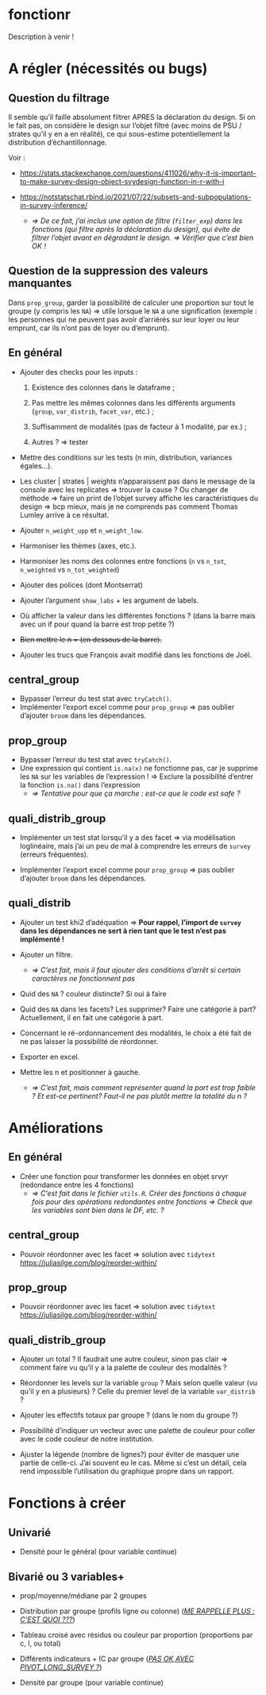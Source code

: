 
<!-- README.md is generated from README.Rmd. Please edit that file -->

# fonctionr

<!-- badges: start -->
<!-- badges: end -->

Description à venir !

# A régler (nécessités ou bugs)

## Question du filtrage

<!--# JO : C'EST FAIT -->

Il semble qu’il faille absolument filtrer APRES la déclaration du
design. Si on le fait pas, on considère le design sur l’objet filtré
(avec moins de PSU / strates qu’il y en a en réalité), ce qui
sous-estime potentiellement la distribution d’échantillonnage.

Voir :

- <https://stats.stackexchange.com/questions/411026/why-it-is-important-to-make-survey-design-object-svydesign-function-in-r-with-i>

- <https://notstatschat.rbind.io/2021/07/22/subsets-and-subpopulations-in-survey-inference/>

  - *=\> De ce fait, j’ai inclus une option de filtre (`filter_exp`)
    dans les fonctions (qui filtre après la déclaration du design), qui
    évite de filtrer l’objet avant en dégradant le design. =\> Vérifier
    que c’est bien OK !*

## Question de la suppression des valeurs manquantes

Dans `prop_group`, garder la possibilité de calculer une proportion sur
tout le groupe (y compris les `NA`) =\> utile lorsque le `NA` a une
signification (exemple : les personnes qui ne peuvent pas avoir
d’arriérés sur leur loyer ou leur emprunt, car ils n’ont pas de loyer ou
d’emprunt).

## En général

- Ajouter des checks pour les inputs :

  1.  Existence des colonnes dans le dataframe
      ;<!--# JO : C'est fait sauf pour les variables de design + pondération ? Est-ce testable, du fait que j'ai mis l'argument "..." ? Je pense, regarder -->

  2.  Pas mettre les mêmes colonnes dans les différents arguments
      (`group`, `var_distrib`, `facet_var`, etc.) ;

  3.  Suffisamment de modalités (pas de facteur à 1 modalité, par ex.) ;

  4.  Autres ? =\> tester

- Mettre des conditions sur les tests (n min, distribution, variances
  égales…).

- Les cluster \| strates \| weights n’apparaissent pas dans le message
  de la console avec les replicates =\> trouver la cause ? Ou changer de
  méthode =\> faire un print de l’objet survey affiche les
  caractéristiques du design =\> bcp mieux, mais je ne comprends pas
  comment Thomas Lumley arrive à ce résultat.

- Ajouter `n_weight_upp` et `n_weight_low`.

- Harmoniser les thèmes (axes, etc.).

- Harmoniser les noms des colonnes entre fonctions (`n` vs `n_tot`,
  `n_weighted` vs `n_tot_weighted`)

- Ajouter des polices (dont
  Montserrat)<!--# JO : C'EST FAIT : 3 polices sont désormais intégrées dans le package. A tester sur d'autres PC, sur Linux, etc. -->

- Ajouter l’argument `show_labs` + les argument de
  labels.<!--# JO : C'EST FAIT ; j'ai du coup aussi ajoute l'argument caption à quali_distrib(). Par contre les arguments xlab et ylab ne sont pas adaptés => ylab pour l'axe des x, du fait du coord_flip(), c'est étrange... -->

- Où afficher la valeur dans les différentes fonctions ? (dans la barre
  mais avec un if pour quand la barre est trop petite
  ?)<!--# JO : Ne pose pas de pb si c'est à l'extérieur de la barre => option à privilégier pour moi (implémenté temporairement) -->

- ~~Bien mettre le n = (en dessous de la
  barre).~~<!--# JO : En fait les n en dessous c'est moche. J'ai remis au milieu. Ce n'est pas possible que ça marche à tous les coups, et n c'est pour la verif, pas grave si parfois ça dépasse de la barre -->

- Ajouter les trucs que François avait modifié dans les fonctions de
  Joël. <!--# JO : C'EST FAIT -->

## central_group

- Bypasser l’erreur du test stat avec `tryCatch()`.
- Implémenter l’export excel comme pour `prop_group` =\> pas oublier
  d’ajouter `broom` dans les dépendances.<!--# JO : C'EST FAIT -->

## prop_group

- Bypasser l’erreur du test stat avec `tryCatch()`.
- Une expression qui contient `is.na(x)` ne fonctionne pas, car je
  supprime les `NA` sur les variables de l’expression ! =\> Exclure la
  possibilité d’entrer la fonction `is.na()` dans
  l’expression<!--# JO : C'EST FAIT -->
  - *=\> Tentative pour que ça marche : est-ce que le code est safe ?*

## quali_distrib_group

- Implémenter un test stat lorsqu’il y a des facet =\> via modélisation
  loglinéaire, mais j’ai un peu de mal à comprendre les erreurs de
  `survey` (erreurs fréquentes).

- Implémenter l’export excel comme pour `prop_group` =\> pas oublier
  d’ajouter `broom` dans les dépendances.<!--# JO : C'EST FAIT -->

## quali_distrib

- Ajouter un test khi2 d’adéquation =\> **Pour rappel, l’import de
  `survey` dans les dépendances ne sert à rien tant que le test n’est
  pas implémenté !**

- Ajouter un filtre.

  - *=\> C’est fait, mais il faut ajouter des conditions d’arrêt si
    certain caractères ne fonctionnent pas*
    <!--# JO : J'ai ajouté un stop si les variables de filtre n'existent pas dans data, c'est ce que tu voulais dire ? -->

- Quid des `NA` ? couleur distincte? Si oui à faire
  <!--# JO : Je l'ai fait, comme pour les autres fonctions : NA en gris clair -->

- Quid des `NA` dans les facets? Les supprimer? Faire une catégorie à
  part? Actuellement, il en fait une catégorie à part.
  <!--# JO : J'ai modifié pour faire comme pour les autres fonctions : si on met na.rm = T alors ça supprime aussi sur les facet, car laisser le NA sur facet et pas sur quali_var n'est pas cohérent. Si na.rm = F, alors le NA des facets est laissé. Mettre des na.rm pour chacune des variables n'est pas du tout ergonomique : si la personne veut faire un truc plus fin, elle peut le faire directement avec survey, ce n'est pas le but du package -->

- Concernant le ré-ordonnancement des modalités, le choix a été fait de
  ne pas laisser la possibilité de réordonner.
  <!--# J'ai finalement ajouté l'option. Il fallait bouger la cat NA en bas, ce qui demandait la même chose que pour réordonner les catégories => autant le faire. Par ailleurs en réalité ce peut être utile, en fonction de ce que tu cherches -->

- Exporter en excel.<!--# JO : C'est fait -->

- Mettre les n et positionner à gauche.

  - *=\> C’est fait, mais comment représenter quand la part est trop
    faible ? Et est-ce pertinent? Faut-il ne pas plutôt mettre la
    totalité du n ?*

# Améliorations

## En général

- Créer une fonction pour transformer les données en objet srvyr
  (redondance entre les 4 fonctions)
  - *=\> C’est fait dans le fichier `utils.R`. Créer des fonctions à
    chaque fois pour des opérations redondantes entre fonctions =\>
    Check que les variables sont bien dans le DF, etc. ?*

## central_group

- Pouvoir réordonner avec les facet =\> solution avec `tidytext`
  <https://juliasilge.com/blog/reorder-within/>

## prop_group

- Pouvoir réordonner avec les facet =\> solution avec `tidytext`
  <https://juliasilge.com/blog/reorder-within/>

## quali_distrib_group

- Ajouter un total ? Il faudrait une autre couleur, sinon pas clair =\>
  comment faire vu qu’il y a la palette de couleur des modalités
  ?<!--# FR : idée : utiliser des textures? hachures?  -->

- Réordonner les levels sur la variable `group` ? Mais selon quelle
  valeur (vu qu’il y en a plusieurs) ? Celle du premier level de la
  variable `var_distrib`
  ?<!--# FR : cela peut me sembler une bonne idée. -->

- Ajouter les effectifs totaux par groupe ? (dans le nom du groupe
  ?)<!--# FR : Cela me semble une bonne idée -->

- Possibilité d’indiquer un vecteur avec une palette de couleur pour
  coller avec le code couleur de notre
  institution.<!--# JO : Bonne idée -->

- Ajuster la légende (nombre de lignes?) pour éviter de masquer une
  partie de celle-ci. J’ai souvent eu le cas. Même si c’est un détail,
  cela rend impossible l’utilisation du graphique propre dans un
  rapport<!--# JO : j'ai simplifié le code -->.

# Fonctions à créer

## Univarié

- Densité pour le général (pour variable continue)

## Bivarié ou 3 variables+

- prop/moyenne/médiane par 2 groupes

- Distribution par groupe (profils ligne ou colonne) (<u>*ME RAPPELLE
  PLUS : C’EST QUOI ???*</u>)

- Tableau croisé avec résidus ou couleur par proportion (proportions par
  c, l, ou total)

- Différents indicateurs + IC par groupe (<u>*PAS OK AVEC
  PIVOT_LONG_SURVEY ?*</u>)

- Densité par groupe (pour variable continue)
